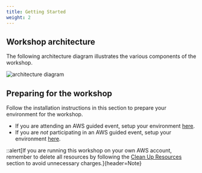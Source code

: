 ```yaml
---
title: Getting Started
weight: 2
---
```


## Workshop architecture

The following architecture diagram illustrates the various components of the workshop.

![architecture diagram](/static/images/introduction/architecture.png)
## Preparing for the workshop

Follow the installation instructions in this section to prepare your environment for the workshop.

- If you are attending an AWS guided event, setup your environment [here](/02-getting-started/01-aws-event).
- If you are _not_ participating in an AWS guided event, setup your environment [here](/02-getting-started/02-own-account).

::alert[If you are running this workshop on your own AWS account, remember to delete all resources by following the [Clean Up Resources](/90-cleanup) section to avoid unnecessary charges.]{header=Note}
